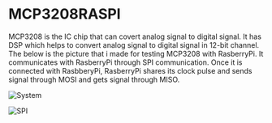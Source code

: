 # MCP3208RASPI

MCP3208 is the IC chip that can covert analog signal to digital signal. It has DSP which helps to convert analog signal to digital signal in 12-bit channel. The below is the picture that i made for testing MCP3208 with RasberryPi. It communicates with RasberryPi through SPI communication. Once it is connected with RasbberyPi, RasberryPi shares its clock pulse and sends signal through MOSI and gets signal through MISO. 

![System](https://user-images.githubusercontent.com/84674889/135752066-5fbd62e5-81d9-4c75-8394-1e25b6ae2346.PNG)


![SPI](https://user-images.githubusercontent.com/84674889/135752831-72b133c3-f444-41c2-b100-791296d8984b.PNG)
